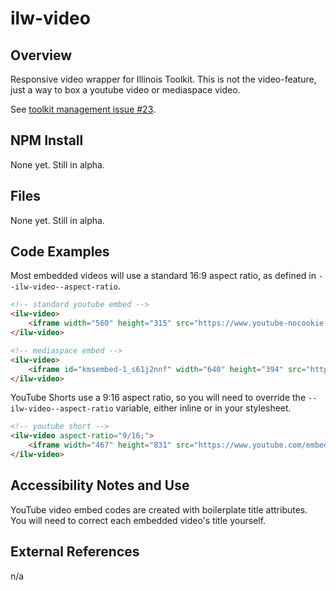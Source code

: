 # ilw-video

## Overview

Responsive video wrapper for Illinois Toolkit.
This is not the video-feature, just a way to box a youtube video or mediaspace video.

See [toolkit management issue #23](https://github.com/web-illinois/toolkit-management/issues/23).

## NPM Install

None yet. Still in alpha.

## Files

None yet. Still in alpha.

## Code Examples

Most embedded videos will use a standard 16:9 aspect ratio, as defined in `--ilw-video--aspect-ratio`.

```html
<!-- standard youtube embed -->
<ilw-video>
    <iframe width="560" height="315" src="https://www.youtube-nocookie.com/embed/pW8cNXyAqyI?si=X9643WrgKwDm0BTw" title="Progress isn't Quiet at Illinois" frameborder="0" allow="accelerometer; autoplay; clipboard-write; encrypted-media; gyroscope; picture-in-picture; web-share" referrerpolicy="strict-origin-when-cross-origin" allowfullscreen></iframe>
</ilw-video>
```

```html
<!-- mediaspace embed -->
<ilw-video>
    <iframe id="kmsembed-1_s61j2nnf" width="640" height="394" src="https://mediaspace.illinois.edu/embed/secure/iframe/entryId/1_s61j2nnf/uiConfId/26883701/pbc/33485061/st/0" class="kmsembed" allowfullscreen webkitallowfullscreen mozAllowFullScreen allow="autoplay *; fullscreen *; encrypted-media *" referrerPolicy="no-referrer-when-downgrade" sandbox="allow-downloads allow-forms allow-same-origin allow-scripts allow-top-navigation allow-pointer-lock allow-popups allow-modals allow-orientation-lock allow-popups-to-escape-sandbox allow-presentation allow-top-navigation-by-user-activation" frameborder="0" title="150 Years of Illinois: A Holiday Greeting from the Chancellor"></iframe>
</ilw-video>
```

YouTube Shorts use a 9:16 aspect ratio, so you will need to override the `--ilw-video--aspect-ratio` variable, either inline or in your stylesheet.

```html
<!-- youtube short -->
<ilw-video aspect-ratio="9/16;">
    <iframe width="467" height="831" src="https://www.youtube.com/embed/6kIIFYwIU5w" title="Cheers to the start of an #ILLINOIS summer ☀️ #summer #solstice #shorts" frameborder="0" allow="accelerometer; autoplay; clipboard-write; encrypted-media; gyroscope; picture-in-picture; web-share" referrerpolicy="strict-origin-when-cross-origin" allowfullscreen></iframe>
</ilw-video>

```

## Accessibility Notes and Use

YouTube video embed codes are created with boilerplate title attributes. You will need to correct each embedded video's title yourself.

## External References

n/a
